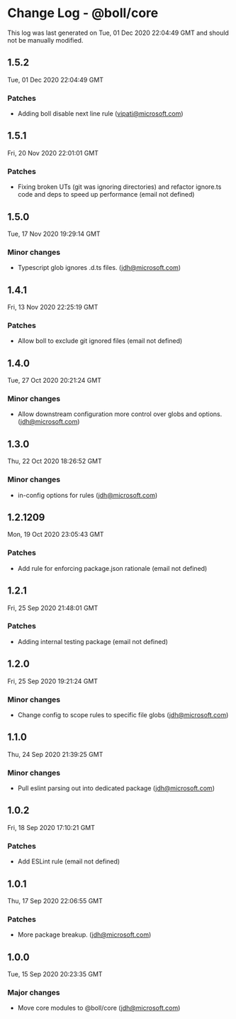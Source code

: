 # Change Log - @boll/core

This log was last generated on Tue, 01 Dec 2020 22:04:49 GMT and should not be manually modified.

<!-- Start content -->

## 1.5.2

Tue, 01 Dec 2020 22:04:49 GMT

### Patches

- Adding boll disable next line rule (vipati@microsoft.com)

## 1.5.1

Fri, 20 Nov 2020 22:01:01 GMT

### Patches

- Fixing broken UTs (git was ignoring directories) and refactor ignore.ts code and deps to speed up performance (email not defined)

## 1.5.0

Tue, 17 Nov 2020 19:29:14 GMT

### Minor changes

- Typescript glob ignores .d.ts files. (jdh@microsoft.com)

## 1.4.1

Fri, 13 Nov 2020 22:25:19 GMT

### Patches

- Allow boll to exclude git ignored files (email not defined)

## 1.4.0

Tue, 27 Oct 2020 20:21:24 GMT

### Minor changes

- Allow downstream configuration more control over globs and options. (jdh@microsoft.com)

## 1.3.0

Thu, 22 Oct 2020 18:26:52 GMT

### Minor changes

- in-config options for rules (jdh@microsoft.com)

## 1.2.1209

Mon, 19 Oct 2020 23:05:43 GMT

### Patches

- Add rule for enforcing package.json rationale (email not defined)

## 1.2.1

Fri, 25 Sep 2020 21:48:01 GMT

### Patches

- Adding internal testing package (email not defined)

## 1.2.0

Fri, 25 Sep 2020 19:21:24 GMT

### Minor changes

- Change config to scope rules to specific file globs (jdh@microsoft.com)

## 1.1.0

Thu, 24 Sep 2020 21:39:25 GMT

### Minor changes

- Pull eslint parsing out into dedicated package (jdh@microsoft.com)

## 1.0.2

Fri, 18 Sep 2020 17:10:21 GMT

### Patches

- Add ESLint rule (email not defined)

## 1.0.1

Thu, 17 Sep 2020 22:06:55 GMT

### Patches

- More package breakup. (jdh@microsoft.com)

## 1.0.0

Tue, 15 Sep 2020 20:23:35 GMT

### Major changes

- Move core modules to @boll/core (jdh@microsoft.com)

